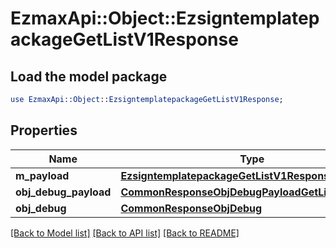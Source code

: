 # EzmaxApi::Object::EzsigntemplatepackageGetListV1Response

## Load the model package
```perl
use EzmaxApi::Object::EzsigntemplatepackageGetListV1Response;
```

## Properties
Name | Type | Description | Notes
------------ | ------------- | ------------- | -------------
**m_payload** | [**EzsigntemplatepackageGetListV1ResponseMPayload**](EzsigntemplatepackageGetListV1ResponseMPayload.md) |  | 
**obj_debug_payload** | [**CommonResponseObjDebugPayloadGetList**](CommonResponseObjDebugPayloadGetList.md) |  | [optional] 
**obj_debug** | [**CommonResponseObjDebug**](CommonResponseObjDebug.md) |  | [optional] 

[[Back to Model list]](../README.md#documentation-for-models) [[Back to API list]](../README.md#documentation-for-api-endpoints) [[Back to README]](../README.md)


